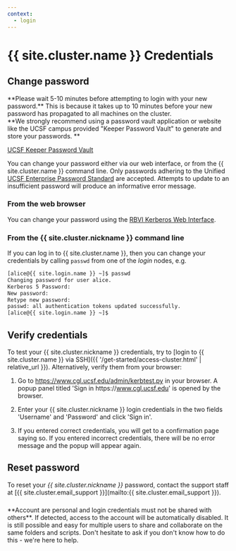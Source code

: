```yaml
---
context:
  - login
---
```



<!-- markdownlint-disable-file MD034 -->

# {{ site.cluster.name }} Credentials

## Change password

<div class="alert alert-warning" role="alert" markdown="1">
**Please wait 5-10 minutes before attempting to login with your new password.**  This is because it takes up to 10 minutes before your new password has propagated to all machines on the cluster.
</div>

<div class="alert alert-warning" role="alert" markdown="1">
**We strongly recommend using a password vault application or website like the UCSF campus provided "Keeper Password Vault" to generate and store your passwords.
  **
</div>

[UCSF Keeper Password Vault]

You can change your password either via our web interface, or from the {{ site.cluster.name }} command line.  Only passwords adhering to the Unified [UCSF Enterprise Password Standard] are accepted.  Attempts to update to an insufficient password will produce an informative error message.



### From the web browser

You can change your password using the [RBVI Kerberos Web Interface].


### From the {{ site.cluster.nickname }} command line

If you can log in to {{ site.cluster.name }}, then you can change your credentials by calling `passwd` from one of the _login_ nodes, e.g.

```sh
[alice@{{ site.login.name }} ~]$ passwd
Changing password for user alice.
Kerberos 5 Password: 
New password: 
Retype new password: 
passwd: all authentication tokens updated successfully.
[alice@{{ site.login.name }} ~]$ 
```


## Verify credentials

To test your {{ site.cluster.nickname }} credentials, try to [login to {{ site.cluster.name }} via SSH]({{ '/get-started/access-cluster.html' | relative_url }}).  Alternatively, verify them from your browser:

1. Go to <https://www.cgl.ucsf.edu/admin/kerbtest.py> in your browser.  A popup panel titled 'Sign in https<span>://www.cgl.ucsf.edu</span>' is opened by the browser.

2. Enter your {{ site.cluster.nickname }} login credentials in the two fields 'Username' and 'Password' and click 'Sign in'.

3. If you entered correct credentials, you will get to a confirmation page saying so.  If you entered incorrect credentials, there will be no error message and the popup will appear again.


## Reset password

To reset your _{{ site.cluster.nickname }}_ password, contact the support staff at [{{ site.cluster.email_support }}](mailto:{{ site.cluster.email_support }}).

<div class="alert alert-danger" role="alert" style="margin-top: 3ex" markdown="1">
**Account are personal and login credentials must not be shared with others**. If detected, access to the account will be automatically disabled.  It is still possible and easy for multiple users to share and collaborate on the same folders and scripts.  Don't hesitate to ask if you don't know how to do this - we're here to help.
</div>

[UCSF Keeper Password Vault]: https://it.ucsf.edu/service/keeper-password-vault
[RBVI Kerberos web interface]: https://www.cgl.ucsf.edu/admin/chpass.py
[UCSF Enterprise Password Standard]: https://wiki.library.ucsf.edu/pages/viewpage.action?spaceKey=ITSI&title=Unified+UCSF+Enterprise+Password+Standard
